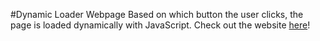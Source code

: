 #Dynamic Loader Webpage
Based on which button the user clicks, the page is loaded dynamically with JavaScript.
Check out the website [here](https://seancagin.github.io/restaurant-page)!
